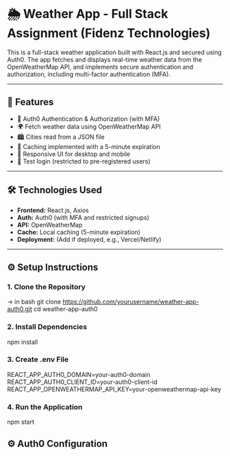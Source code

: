 # 🌦️ Weather App - Full Stack Assignment (Fidenz Technologies)

This is a full-stack weather application built with React.js and secured using Auth0. The app fetches and displays real-time weather data from the OpenWeatherMap API, and implements secure authentication and authorization, including multi-factor authentication (MFA).

---

## 📌 Features

- 🔐 Auth0 Authentication & Authorization (with MFA)
- 🌍 Fetch weather data using OpenWeatherMap API
- 🏙️ Cities read from a JSON file
- 🔄 Caching implemented with a 5-minute expiration
- 📱 Responsive UI for desktop and mobile
- 🧪 Test login (restricted to pre-registered users)

---

## 🛠️ Technologies Used

- **Frontend:** React.js, Axios
- **Auth:** Auth0 (with MFA and restricted signups)
- **API:** OpenWeatherMap
- **Cache:** Local caching (5-minute expiration)
- **Deployment:** (Add if deployed, e.g., Vercel/Netlify)

---

## ⚙️ Setup Instructions

### 1. Clone the Repository

-> in bash
git clone https://github.com/yourusername/weather-app-auth0.git
cd weather-app-auth0

### 2. Install Dependencies

npm install

### 3. Create .env File

REACT_APP_AUTH0_DOMAIN=your-auth0-domain
REACT_APP_AUTH0_CLIENT_ID=your-auth0-client-id
REACT_APP_OPENWEATHERMAP_API_KEY=your-openweathermap-api-key

### 4. Run the Application

npm start

## ⚙️ Auth0 Configuration

